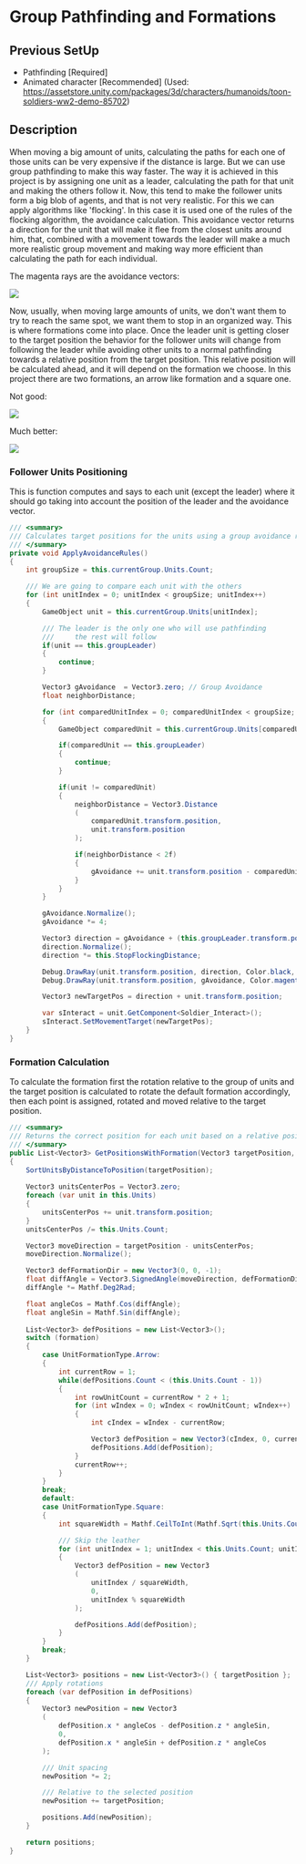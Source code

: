 # Group Pathfinding and Formations

## Previous SetUp

- Pathfinding [Required]
- Animated character [Recommended] (Used: https://assetstore.unity.com/packages/3d/characters/humanoids/toon-soldiers-ww2-demo-85702)

## Description

When moving a big amount of units, calculating the paths for each one of those units can be very expensive if the distance is large. But we can use group pathfinding to make this way faster. The way it is achieved in this project is by assigning one unit as a leader, calculating the path for that unit and making the others follow it. Now, this tend to make the follower units form a big blob of agents, and that is not very realistic. For this we can apply algorithms like 'flocking'. In this case it is used one of the rules of the flocking algorithm, the avoidance calculation. This avoidance vector returns a direction for the unit that will make it flee from the closest units around him, that, combined with a movement towards the leader will make a much more realistic group movement and making way more efficient than calculating the path for each individual.

The magenta rays are the avoidance vectors:

![](https://i.imgur.com/OP9SX4S.gif)

Now, usually, when moving large amounts of units, we don't want them to try to reach the same spot, we want them to stop in an organized way. This is where formations come into place. Once the leader unit is getting closer to the target position the behavior for the follower units will change from following the leader while avoiding other units to a normal pathfinding towards a relative position from the target position. This relative position will be calculated ahead, and it will depend on the formation we choose. In this project there are two formations, an arrow like formation and a square one.

Not good:

![](https://i.imgur.com/qkVIWh5.gif)

Much better:

![](https://i.imgur.com/h2OL8Hy.gif)

### Follower Units Positioning

This is function computes and says to each unit (except the leader) where it should go taking into account the position of the leader and the avoidance vector.

```cs
/// <summary>
/// Calculates target positions for the units using a group avoidance rule
/// </summary>
private void ApplyAvoidanceRules()
{
	int groupSize = this.currentGroup.Units.Count;

	/// We are going to compare each unit with the others
	for (int unitIndex = 0; unitIndex < groupSize; unitIndex++)
	{
		GameObject unit = this.currentGroup.Units[unitIndex];

		/// The leader is the only one who will use pathfinding
		///     the rest will follow
		if(unit == this.groupLeader)
		{
			continue;
		}

		Vector3 gAvoidance  = Vector3.zero; // Group Avoidance
		float neighborDistance;

		for (int comparedUnitIndex = 0; comparedUnitIndex < groupSize; comparedUnitIndex++)
		{
			GameObject comparedUnit = this.currentGroup.Units[comparedUnitIndex];

			if(comparedUnit == this.groupLeader)
			{
				continue;
			}

			if(unit != comparedUnit)
			{
				neighborDistance = Vector3.Distance
				(
					comparedUnit.transform.position, 
					unit.transform.position
				);

				if(neighborDistance < 2f)
				{
					gAvoidance += unit.transform.position - comparedUnit.transform.position;
				}
			}
		}

		gAvoidance.Normalize();
		gAvoidance *= 4;

		Vector3 direction = gAvoidance + (this.groupLeader.transform.position - unit.transform.position);
		direction.Normalize();
		direction *= this.StopFlockingDistance;

		Debug.DrawRay(unit.transform.position, direction, Color.black, .1f);
		Debug.DrawRay(unit.transform.position, gAvoidance, Color.magenta, .1f);

		Vector3 newTargetPos = direction + unit.transform.position;

		var sInteract = unit.GetComponent<Soldier_Interact>();
		sInteract.SetMovementTarget(newTargetPos);
	}
}
```

### Formation Calculation

To calculate the formation first the rotation relative to the group of units and the target position is calculated to rotate the default formation accordingly, then each point is assigned, rotated and moved relative to the target position.

```cs
/// <summary>
/// Returns the correct position for each unit based on a relative position and a formation
/// </summary>
public List<Vector3> GetPositionsWithFormation(Vector3 targetPosition, UnitFormationType formation)
{
	SortUnitsByDistanceToPosition(targetPosition);
	
	Vector3 unitsCenterPos = Vector3.zero;
	foreach (var unit in this.Units)
	{
		unitsCenterPos += unit.transform.position;
	}
	unitsCenterPos /= this.Units.Count;

	Vector3 moveDirection = targetPosition - unitsCenterPos;
	moveDirection.Normalize();

	Vector3 defFormationDir = new Vector3(0, 0, -1);
	float diffAngle = Vector3.SignedAngle(moveDirection, defFormationDir, Vector3.up);
	diffAngle *= Mathf.Deg2Rad;

	float angleCos = Mathf.Cos(diffAngle);
	float angleSin = Mathf.Sin(diffAngle);
	
	List<Vector3> defPositions = new List<Vector3>();
	switch (formation)
	{
		case UnitFormationType.Arrow:
		{
			int currentRow = 1;
			while(defPositions.Count < (this.Units.Count - 1))
			{
				int rowUnitCount = currentRow * 2 + 1;
				for (int wIndex = 0; wIndex < rowUnitCount; wIndex++)
				{
					int cIndex = wIndex - currentRow;

					Vector3 defPosition = new Vector3(cIndex, 0, currentRow);
					defPositions.Add(defPosition);
				}
				currentRow++;
			}
		}
		break;
		default:
		case UnitFormationType.Square:
		{
			int squareWidth = Mathf.CeilToInt(Mathf.Sqrt(this.Units.Count));

			/// Skip the leather
			for (int unitIndex = 1; unitIndex < this.Units.Count; unitIndex++)
			{
				Vector3 defPosition = new Vector3
				(
					unitIndex / squareWidth, 
					0, 
					unitIndex % squareWidth
				);

				defPositions.Add(defPosition);
			}
		}
		break;
	}

	List<Vector3> positions = new List<Vector3>() { targetPosition };
	/// Apply rotations
	foreach (var defPosition in defPositions)
	{
		Vector3 newPosition = new Vector3
		(
			defPosition.x * angleCos - defPosition.z * angleSin,
			0,
			defPosition.x * angleSin + defPosition.z * angleCos
		);

		/// Unit spacing
		newPosition *= 2;

		/// Relative to the selected position
		newPosition += targetPosition;

		positions.Add(newPosition);
	}

	return positions;
}
```
